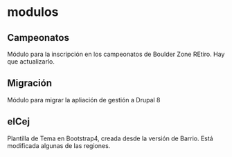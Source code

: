# modulos
## Campeonatos
Módulo para la inscripción en los campeonatos de Boulder Zone REtiro. Hay que actualizarlo.
## Migración
Módulo para migrar la apliación de gestión a Drupal 8
## elCej
Plantilla de Tema en Bootstrap4, creada desde la versión de Barrio. Está modificada algunas de las regiones. 

